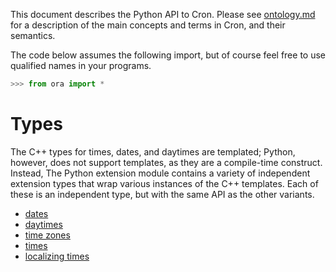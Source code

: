 This document describes the Python API to Cron.  Please see [ontology.md](ontology.md) for a description of the main concepts and terms in Cron, and their semantics.

The code below assumes the following import, but of course feel free to use qualified names in your programs.

```py
>>> from ora import *
```

# Types

The C++ types for times, dates, and daytimes are templated; Python, however, does not support templates, as they are a compile-time construct.  Instead, The Python extension module contains a variety of independent extension types that wrap various instances of the C++ templates.  Each of these is an independent type, but with the same API as the other variants.

- [dates](python-date.md)
- [daytimes](python-daytime.md)
- [time zones](python-time-zone.md)
- [times](python-time.md)
- [localizing times](python-local.md)

